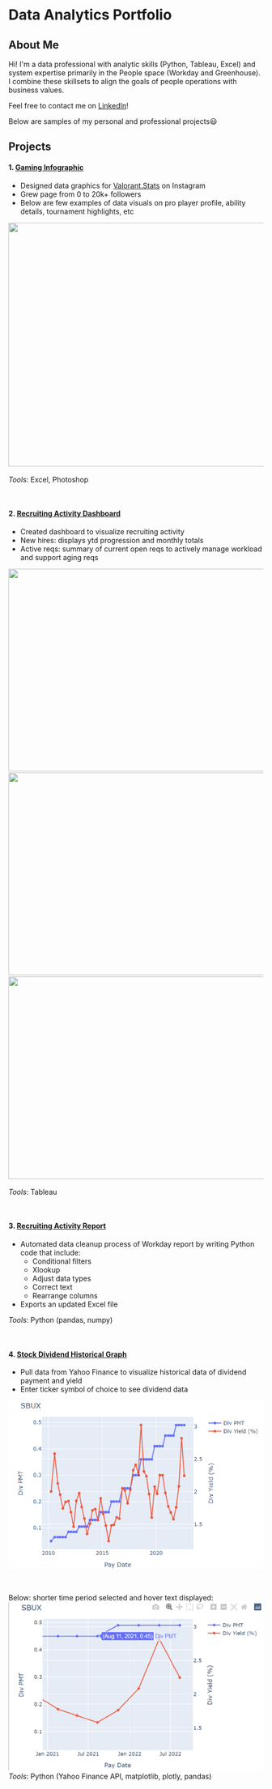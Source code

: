 # Data Analytics Portfolio  
  
## About Me  
Hi! I'm a data professional with analytic skills (Python, Tableau, Excel) and system expertise primarily in the People space (Workday and Greenhouse). I combine these skillsets to align the goals of people operations with business values.  
  
Feel free to contact me on [LinkedIn](https://www.linkedin.com/in/leoykim/)!  

Below are samples of my personal and professional projects😃

## Projects
#### 1. [Gaming Infographic](https://imgur.com/a/6DYCkBW)
* Designed data graphics for [Valorant.Stats](https://www.instagram.com/valorant.stats/) on Instagram
* Grew page from 0 to 20k+ followers
* Below are few examples of data visuals on pro player profile, ability details, tournament highlights, etc

<img src="https://i.imgur.com/iuSMyyE.jpg" width="712" height="482">  

*Tools*: Excel, Photoshop
  
<br/>  


#### 2. [Recruiting Activity Dashboard](https://public.tableau.com/app/profile/leo7559/viz/RecruitingActivity/dashmain?publish=yes)  
* Created dashboard to visualize recruiting activity
 * New hires: displays ytd progression and monthly totals
* Active reqs: summary of current open reqs to actively manage workload and support aging reqs
  
<img src="https://i.imgur.com/NPlOFJg.png" width="712" height="400">  
<img src="https://i.imgur.com/ie5Gg9B.png" width="712" height="400">  
<img src="https://i.imgur.com/LBmZca2.png" width="712" height="400">  
  
*Tools*: Tableau  
  
<br/>  


#### 3. [Recruiting Activity Report](https://github.com/leoykim/TA-Jobs-Summary-Workday-Cleanup)  
* Automated data cleanup process of Workday report by writing Python code that include:
  * Conditional filters
  * Xlookup
  * Adjust data types
  * Correct text
  * Rearrange columns
* Exports an updated Excel file
  
*Tools*: Python (pandas, numpy)  
  
<br/>  

  
#### 4. [Stock Dividend Historical Graph](https://github.com/leoykim/yahoo-finance-dividend-analysis)   
* Pull data from Yahoo Finance to visualize historical data of dividend payment and yield
* Enter ticker symbol of choice to see dividend data 

![graph](graph-dividend-.png)

<br/>  

Below: shorter time period selected and hover text displayed:  
![graph](graph-dividend-zoom-and-hover.png)  
*Tools*: Python (Yahoo Finance API, matplotlib, plotly, pandas) 
 
<br/>  
  
